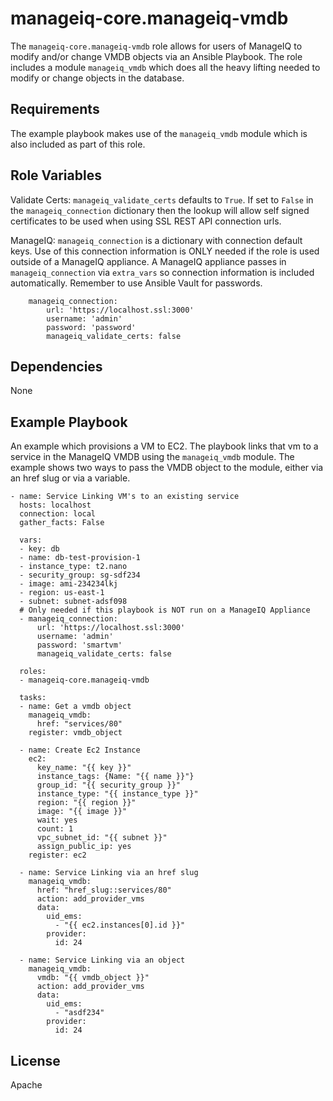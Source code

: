 manageiq-core.manageiq-vmdb
=========

The `manageiq-core.manageiq-vmdb` role allows for users of ManageIQ to modify and/or change VMDB objects via an Ansible Playbook.
The role includes a module `manageiq_vmdb` which does all the heavy lifting needed to modify or change objects in the database.

Requirements
------------

The example playbook makes use of the `manageiq_vmdb` module which is also included as part of this role.

Role Variables
--------------

Validate Certs:
    `manageiq_validate_certs` defaults to `True`.
    If set to `False` in the `manageiq_connection` dictionary
    then the lookup will allow self signed certificates
    to be used when using SSL REST API connection urls.

ManageIQ:
    `manageiq_connection` is a dictionary with connection default keys.
    Use of this connection information is ONLY needed if the role is used outside of a ManageIQ
    appliance. A ManageIQ appliance passes in `manageiq_connection` via `extra_vars` so connection
    information is included automatically.
    Remember to use Ansible Vault for passwords.

```
    manageiq_connection:
        url: 'https://localhost.ssl:3000'
        username: 'admin'
        password: 'password'
        manageiq_validate_certs: false
```

Dependencies
------------

None

Example Playbook
----------------

An example which provisions a VM to EC2. The playbook
links that vm to a service in the ManageIQ VMDB using the
`manageiq_vmdb` module.
The example shows two ways to pass
the VMDB object to the module, either via an href slug or
via a variable.

```
- name: Service Linking VM's to an existing service
  hosts: localhost
  connection: local
  gather_facts: False

  vars:
  - key: db
  - name: db-test-provision-1
  - instance_type: t2.nano
  - security_group: sg-sdf234
  - image: ami-234234lkj
  - region: us-east-1
  - subnet: subnet-adsf098
  # Only needed if this playbook is NOT run on a ManageIQ Appliance
  - manageiq_connection:
      url: 'https://localhost.ssl:3000'
      username: 'admin'
      password: 'smartvm'
      manageiq_validate_certs: false

  roles:
  - manageiq-core.manageiq-vmdb

  tasks:
  - name: Get a vmdb object
    manageiq_vmdb:
      href: "services/80"
    register: vmdb_object

  - name: Create Ec2 Instance
    ec2:
      key_name: "{{ key }}"
      instance_tags: {Name: "{{ name }}"}
      group_id: "{{ security_group }}"
      instance_type: "{{ instance_type }}"
      region: "{{ region }}"
      image: "{{ image }}"
      wait: yes
      count: 1
      vpc_subnet_id: "{{ subnet }}"
      assign_public_ip: yes
    register: ec2

  - name: Service Linking via an href slug
    manageiq_vmdb:
      href: "href_slug::services/80"
      action: add_provider_vms
      data:
        uid_ems:
          - "{{ ec2.instances[0].id }}"
        provider:
          id: 24

  - name: Service Linking via an object
    manageiq_vmdb:
      vmdb: "{{ vmdb_object }}"
      action: add_provider_vms
      data:
        uid_ems:
          - "asdf234"
        provider:
          id: 24
```

License
-------

Apache
